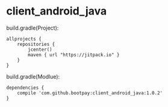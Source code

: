 # client_android_java

build.gradle(Project):
```
allprojects {
    repositories {
        jcenter()
        maven { url "https://jitpack.io" }
    }
}
```

build.gradle(Modlue):
```
dependencies {
    compile 'com.github.bootpay:client_android_java:1.0.2'
}
```
